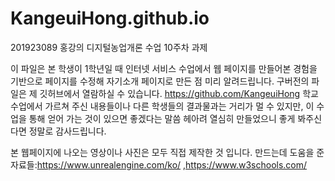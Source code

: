 # KangeuiHong.github.io
201923089 홍강의 디지털농업개론 수업 10주차 과제

이 파일은 본 학생이 1학년일 때 인터넷 서비스 수업에서 웹 페이지를 만들어본 경험을 기반으로 페이지를 수정해 자기소개 페이지로 만든 점 미리 알려드립니다.
구버전의 파일은 제 깃허브에서 열람하실 수 있습니다. https://github.com/KangeuiHong
학교 수업에서 가르쳐 주신 내용들이나 다른 학생들의 결과물과는 거리가 멀 수 있지만, 이 수업을 통해 얻어 가는 것이 있으면 좋겠다는 말씀 헤아려 열심히 만들었으니 좋게 봐주신다면 정말로 감사드립니다.

본 웹페이지에 나오는 영상이나 사진은 모두 직접 제작한 것 입니다.
만드는데 도움을 준 자료들:https://www.unrealengine.com/ko/ ,https://www.w3schools.com/
